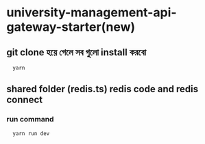 # university-management-api-gateway-starter(new)

## git clone হয়ে গেলে সব গুলো install করবো

```bash
  yarn 
```

## shared folder (redis.ts) redis code and redis connect

### run command

```bash
  yarn run dev
```
